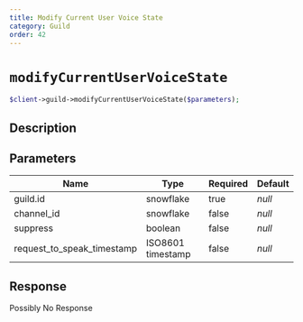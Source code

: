 ```yaml
---
title: Modify Current User Voice State
category: Guild
order: 42
---
```


# `modifyCurrentUserVoiceState`

```php
$client->guild->modifyCurrentUserVoiceState($parameters);
```

## Description



## Parameters


Name | Type | Required | Default
--- | --- | --- | ---
guild.id | snowflake | true | *null*
channel_id | snowflake | false | *null*
suppress | boolean | false | *null*
request_to_speak_timestamp | ISO8601 timestamp | false | *null*

## Response

Possibly No Response

